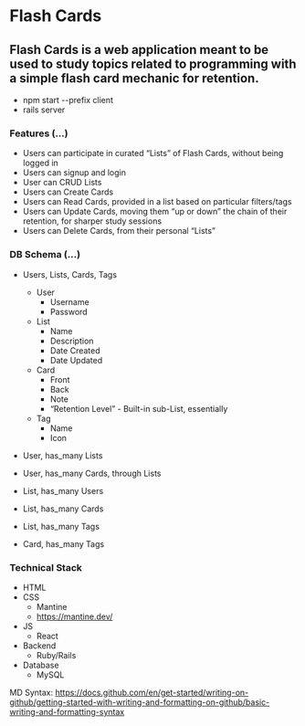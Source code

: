 # Flash Cards

## Flash Cards is a web application meant to be used to study topics related to programming with a simple flash card mechanic for retention.
- npm start --prefix client
- rails server

### Features (...)
- Users can participate in curated “Lists” of Flash Cards, without being logged in
- Users can signup and login
- User can CRUD Lists
- Users can Create Cards
- Users can Read Cards, provided in a list based on particular filters/tags
- Users can Update Cards, moving them “up or down” the chain of their retention, for sharper study sessions
- Users can Delete Cards, from their personal “Lists”

### DB Schema (...)
- Users, Lists, Cards, Tags
    - User
        - Username
        - Password
    - List
        - Name
        - Description
        - Date Created
        - Date Updated
    - Card
        - Front
        - Back
        - Note
        - “Retention Level” - Built-in sub-List, essentially
    - Tag
        - Name
        - Icon

- User, has_many Lists
- User, has_many Cards, through Lists
- List, has_many Users
- List, has_many Cards
- List, has_many Tags
- Card, has_many Tags

### Technical Stack
- HTML
- CSS 
    - Mantine
    - https://mantine.dev/
- JS 
    - React
- Backend
    - Ruby/Rails
- Database
    - MySQL

MD Syntax: https://docs.github.com/en/get-started/writing-on-github/getting-started-with-writing-and-formatting-on-github/basic-writing-and-formatting-syntax
